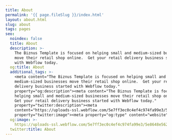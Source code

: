 ```yaml
---
title: About
permalink: '{{ page.fileSlug }}/index.html'
layout: about.html
slug: about
tags: pages
seo:
  noindex: false
  title: About
  description: >-
    The Biznus Template is focused on helping small and medium-sized businesses
    move their retail shop online.  Get your retail delivery business started
    with Webflow today.
  og:title: About
  additional_tags: >-
    <meta content="The Biznus Template is focused on helping small and
    medium-sized businesses move their retail shop online.  Get your retail
    delivery business started with Webflow today."
    property="og:description"><meta content="The Biznus Template is focused on
    helping small and medium-sized businesses move their retail shop online. 
    Get your retail delivery business started with Webflow today."
    property="twitter:description"><meta
    content="https://uploads-ssl.webflow.com/5e7ff3ec0c4ef4c974fa99e3/5e8648e562387a70db3bd718_Open%20Graph%20-%20Red%20-%20Home.jpg"
    property="twitter:image"><meta property="og:type" content="website">
  og:image: >-
    https://uploads-ssl.webflow.com/5e7ff3ec0c4ef4c974fa99e3/5e8648e562387a70db3bd718_Open%20Graph%20-%20Red%20-%20Home.jpg
  twitter:title: About
---
```



